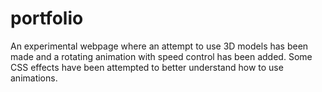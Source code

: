 # portfolio
An experimental webpage where an attempt to use 3D models has been made and a rotating animation with speed control has been added.
Some CSS effects have been attempted to better understand how to use animations.
